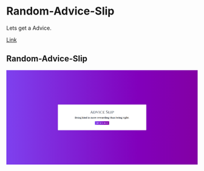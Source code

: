 # Random-Advice-Slip
Lets get a Advice.

[Link]( https://adityarajsingh.github.io/Random-Advice-Slip/)

## Random-Advice-Slip

![](https://github.com/AdityaRajSingh/Random-Advice-Slip/blob/master/images/Screenshot.png)

